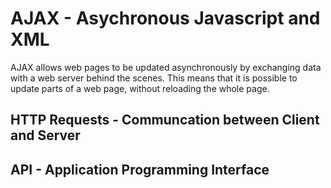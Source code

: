 # AJAX - Asychronous Javascript and XML

AJAX allows web pages to be updated asynchronously by exchanging data with a web server behind the scenes. This means that it is possible to update parts of a web page, without reloading the whole page.

## HTTP Requests - Communcation between Client and Server

## API - Application Programming Interface
